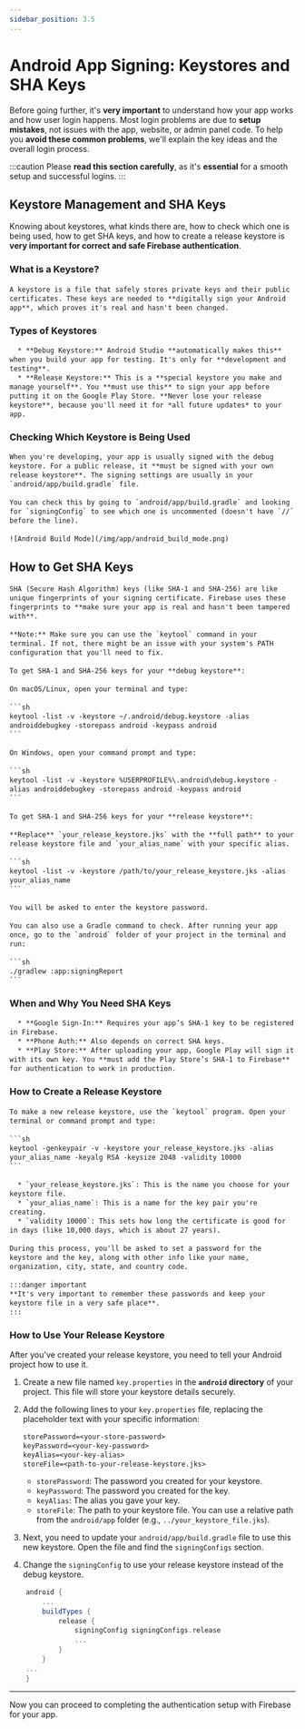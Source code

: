 ```yaml
---
sidebar_position: 3.5
---
```


# Android App Signing: Keystores and SHA Keys

Before going further, it's **very important** to understand how your app works and how user login happens. Most login problems are due to **setup mistakes**, not issues with the app, website, or admin panel code. To help you **avoid these common problems**, we'll explain the key ideas and the overall login process.

:::caution
Please **read this section carefully**, as it's **essential** for a smooth setup and successful logins.
:::

## Keystore Management and SHA Keys

Knowing about keystores, what kinds there are, how to check which one is being used, how to get SHA keys, and how to create a release keystore is **very important for correct and safe Firebase authentication**.

### What is a Keystore?

    A keystore is a file that safely stores private keys and their public certificates. These keys are needed to **digitally sign your Android app**, which proves it's real and hasn't been changed.

### Types of Keystores

      * **Debug Keystore:** Android Studio **automatically makes this** when you build your app for testing. It's only for **development and testing**.
      * **Release Keystore:** This is a **special keystore you make and manage yourself**. You **must use this** to sign your app before putting it on the Google Play Store. **Never lose your release keystore**, because you'll need it for *all future updates* to your app.

### Checking Which Keystore is Being Used

    When you're developing, your app is usually signed with the debug keystore. For a public release, it **must be signed with your own release keystore**. The signing settings are usually in your `android/app/build.gradle` file.

    You can check this by going to `android/app/build.gradle` and looking for `signingConfig` to see which one is uncommented (doesn't have `//` before the line).

    ![Android Build Mode](/img/app/android_build_mode.png)

## How to Get SHA Keys

    SHA (Secure Hash Algorithm) keys (like SHA-1 and SHA-256) are like unique fingerprints of your signing certificate. Firebase uses these fingerprints to **make sure your app is real and hasn't been tampered with**.

    **Note:** Make sure you can use the `keytool` command in your terminal. If not, there might be an issue with your system's PATH configuration that you'll need to fix.

    To get SHA-1 and SHA-256 keys for your **debug keystore**:

    On macOS/Linux, open your terminal and type:

    ```sh
    keytool -list -v -keystore ~/.android/debug.keystore -alias androiddebugkey -storepass android -keypass android
    ```

    On Windows, open your command prompt and type:

    ```sh
    keytool -list -v -keystore %USERPROFILE%\.android\debug.keystore -alias androiddebugkey -storepass android -keypass android
    ```

    To get SHA-1 and SHA-256 keys for your **release keystore**:

    **Replace** `your_release_keystore.jks` with the **full path** to your release keystore file and `your_alias_name` with your specific alias.

    ```sh
    keytool -list -v -keystore /path/to/your_release_keystore.jks -alias your_alias_name
    ```

    You will be asked to enter the keystore password.

    You can also use a Gradle command to check. After running your app once, go to the `android` folder of your project in the terminal and run:

    ```sh
    ./gradlew :app:signingReport
    ```

### When and Why You Need SHA Keys

      * **Google Sign-In:** Requires your app’s SHA-1 key to be registered in Firebase.
      * **Phone Auth:** Also depends on correct SHA keys.
      * **Play Store:** After uploading your app, Google Play will sign it with its own key. You **must add the Play Store’s SHA-1 to Firebase** for authentication to work in production.

### How to Create a Release Keystore

    To make a new release keystore, use the `keytool` program. Open your terminal or command prompt and type:

    ```sh
    keytool -genkeypair -v -keystore your_release_keystore.jks -alias your_alias_name -keyalg RSA -keysize 2048 -validity 10000
    ```

      * `your_release_keystore.jks`: This is the name you choose for your keystore file.
      * `your_alias_name`: This is a name for the key pair you're creating.
      * `validity 10000`: This sets how long the certificate is good for in days (like 10,000 days, which is about 27 years).

    During this process, you'll be asked to set a password for the keystore and the key, along with other info like your name, organization, city, state, and country code.
    
    :::danger important
    **It's very important to remember these passwords and keep your keystore file in a very safe place**.
    :::

### How to Use Your Release Keystore

After you've created your release keystore, you need to tell your Android project how to use it.

1. Create a new file named `key.properties` in the **`android` directory** of your project. This file will store your keystore details securely.

2. Add the following lines to your `key.properties` file, replacing the placeholder text with your specific information:

    ```properties
    storePassword=<your-store-password>
    keyPassword=<your-key-password>
    keyAlias=<your-key-alias>
    storeFile=<path-to-your-release-keystore.jks>
    ```

      * `storePassword`: The password you created for your keystore.
      * `keyPassword`: The password you created for the key.
      * `keyAlias`: The alias you gave your key.
      * `storeFile`: The path to your keystore file. You can use a relative path from the `android/app` folder (e.g., `../your_keystore_file.jks`).

3. Next, you need to update your `android/app/build.gradle` file to use this new keystore. Open the file and find the `signingConfigs` section.

4. Change the `signingConfig` to use your release keystore instead of the debug keystore.

```gradle
    android {
        ...
        buildTypes {
            release {
                signingConfig signingConfigs.release
                ...
            }
        }
    ...
    }
```

-----

Now you can proceed to completing the authentication setup with Firebase for your app.
